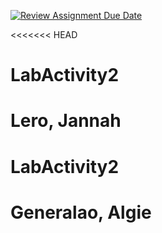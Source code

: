 [![Review Assignment Due Date](https://classroom.github.com/assets/deadline-readme-button-22041afd0340ce965d47ae6ef1cefeee28c7c493a6346c4f15d667ab976d596c.svg)](https://classroom.github.com/a/Lur4uZUT)

<<<<<<< HEAD
# LabActivity2 
# Lero, Jannah
# LabActivity2

# Generalao, Algie

